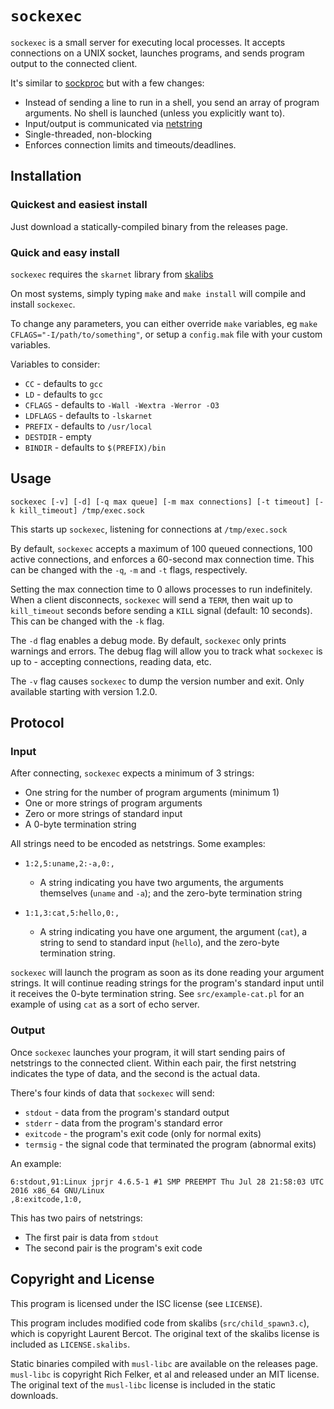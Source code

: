 # `sockexec`

`sockexec` is a small server for executing local processes. It accepts
connections on a UNIX socket, launches programs, and sends program output
to the connected client.

It's similar to [sockproc](https://github.com/juce/sockproc) but with a few changes:

* Instead of sending a line to run in a shell, you send an array of program arguments. No shell is launched (unless you explicitly want to).
* Input/output is communicated via [netstring](https://cr.yp.to/proto/netstrings.txt)
* Single-threaded, non-blocking
* Enforces connection limits and timeouts/deadlines.

## Installation

### Quickest and easiest install

Just download a statically-compiled binary from the releases page.

### Quick and easy install

`sockexec` requires the `skarnet` library from [skalibs](http://skarnet.org/software/skalibs/)

On most systems, simply typing `make` and `make install` will compile and
install `sockexec`.

To change any parameters, you can either override `make` variables, eg
`make CFLAGS="-I/path/to/something"`, or setup a `config.mak` file with
your custom variables.

Variables to consider:

* `CC` - defaults to `gcc`
* `LD` - defaults to `gcc`
* `CFLAGS` - defaults to `-Wall -Wextra -Werror -O3`
* `LDFLAGS` - defaults to `-lskarnet`
* `PREFIX` - defaults to `/usr/local`
* `DESTDIR` - empty
* `BINDIR` - defaults to `$(PREFIX)/bin`

## Usage

`sockexec [-v] [-d] [-q max queue] [-m max connections] [-t timeout] [-k kill_timeout] /tmp/exec.sock`

This starts up `sockexec`, listening for connections at `/tmp/exec.sock`

By default, `sockexec` accepts a maximum of 100 queued connections, 100
active connections, and enforces a 60-second max connection time. This
can be changed with the `-q`, `-m` and `-t` flags, respectively.

Setting the max connection time to 0 allows processes to run indefinitely. When
a client disconnects, `sockexec` will send a `TERM`, then wait up to
`kill_timeout` seconds before sending a `KILL` signal (default: 10 seconds).
This can be changed with the `-k` flag.

The `-d` flag enables a debug mode. By default, `sockexec` only prints warnings
and errors. The debug flag will allow you to track what `sockexec` is up to -
accepting connections, reading data, etc.

The `-v` flag causes `sockexec` to dump the version number and exit. Only available
starting with version 1.2.0.

## Protocol

### Input

After connecting, `sockexec` expects a minimum of 3 strings:

* One string for the number of program arguments (minimum 1)
* One or more strings of program arguments
* Zero or more strings of standard input
* A 0-byte termination string

All strings need to be encoded as netstrings. Some examples:

* `1:2,5:uname,2:-a,0:,`
    * A string indicating you have two arguments, the arguments themselves (`uname` and `-a`); and the zero-byte termination string

* `1:1,3:cat,5:hello,0:,`
    * A string indicating you have one argument, the argument (`cat`), a string to send to standard input (`hello`), and the zero-byte termination string.

`sockexec` will launch the program as soon as its done reading your argument
strings. It will continue reading strings for the program's standard input until
it receives the 0-byte termination string. See `src/example-cat.pl` for an
example of using `cat` as a sort of echo server.

### Output

Once `sockexec` launches your program, it will start sending pairs of
netstrings to the connected client. Within each pair, the first netstring
indicates the type of data, and the second is the actual data.

There's four kinds of data that `sockexec` will send:

* `stdout` - data from the program's standard output
* `stderr` - data from the program's standard error
* `exitcode` - the program's exit code (only for normal exits)
* `termsig` - the signal code that terminated the program (abnormal exits)

An example:

```
6:stdout,91:Linux jprjr 4.6.5-1 #1 SMP PREEMPT Thu Jul 28 21:58:03 UTC 2016 x86_64 GNU/Linux
,8:exitcode,1:0,
```

This has two pairs of netstrings:

* The first pair is data from `stdout`
* The second pair is the program's exit code

## Copyright and License

This program is licensed under the ISC license (see `LICENSE`).

This program includes modified code from skalibs (`src/child_spawn3.c`),
which is copyright Laurent Bercot. The original text of the skalibs license is
included as `LICENSE.skalibs`.

Static binaries compiled with `musl-libc` are available on the releases page.
`musl-libc` is copyright Rich Felker, et al and released under an MIT license.
The original text of the `musl-libc` license is included in the static
downloads.

